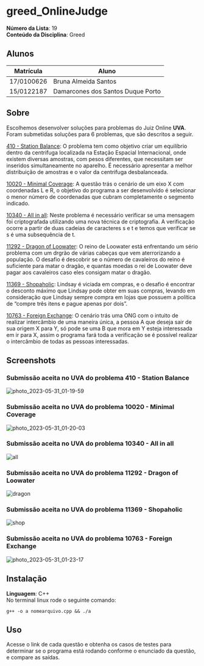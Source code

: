 # greed_OnlineJudge

**Número da Lista**: 19<br>
**Conteúdo da Disciplina**: Greed<br>

## Alunos
|Matrícula | Aluno |
| -- | -- |
| 17/0100626  | Bruna Almeida Santos |
| 15/0122187  | Damarcones dos Santos Duque Porto |

## Sobre 
Escolhemos desenvolver soluções para problemas do Juiz Online **UVA**. Foram submetidas soluções para 6 problemas, que são descritos a seguir.

[410 - Station Balance](https://onlinejudge.org/index.php?option=com_onlinejudge&Itemid=8&page=show_problem&problem=351): O problema tem como objetivo criar um equilíbrio dentro da centrifuga localizada na Estação Espacial Internacional, onde existem diversas amostras, com pesos diferentes, que necessitam  ser inseridos simultaneamente no aparelho. É necessário apresentar a melhor distribuição de amostras e o valor da centrifuga desbalanceada.

[10020 - Minimal Coverage](https://onlinejudge.org/index.php?option=com_onlinejudge&Itemid=8&page=show_problem&problem=961): A questão trás o cenário de um eixo X com coordenadas L e R, o objetivo do programa a ser desenvolvido é selecionar o menor número de coordenadas que cubram completamente o segmento indicado.

[10340 - All in all](https://onlinejudge.org/index.php?option=onlinejudge&Itemid=8&category=140&page=show_problem&problem=1281): Neste problema é necessário verificar se uma mensagem foi criptografada utilizando uma nova técnica de criptografia. A verificação ocorre a partir de duas cadeias de caracteres s e t e temos que verificar se s é uma subsequência de t.

[11292 - Dragon of Loowater](https://onlinejudge.org/index.php?option=onlinejudge&Itemid=8&category=140&page=show_problem&problem=2267): O reino de Loowater está enfrentando um sério problema com um drgrão de várias cabeças que vem aterrorizando a população. O desafio é descobrir se o número de cavaleiros do reino é suficiente para matar o dragão, e quantas moedas o rei de Loowater deve pagar aos cavaleiros caso eles consigam matar o dragão.

[11369 - Shopaholic](https://onlinejudge.org/index.php?option=onlinejudge&Itemid=8&category=140&page=show_problem&problem=2354): Lindsay é viciada em compras, e o desafio é encontrar o desconto  máximo que Lindsay pode obter em suas compras, levando em consideração que Lindsay sempre compra em lojas que possuem a política de “compre três itens e pague apenas por dois”.

[10763 - Foreign Exchange](https://onlinejudge.org/index.php?option=onlinejudge&Itemid=8&page=show_problem&category=0&problem=1704&mosmsg): O cenário trás uma ONG com o intuito de realizar intercâmbio de uma maneira única, a pessoa A que deseja sair de sua origem X para Y, só pode se uma B que mora em Y esteja interessada em ir para X, assim o programa fará toda a verificação se é possível realizar o intercâmbio de todas as pessoas interessadas.

## Screenshots
### Submissão aceita no UVA do problema 410 - Station Balance
![photo_2023-05-31_01-19-59](https://github.com/projeto-de-algoritmos/greed_OnlineJudge/assets/42985614/87bd603d-969b-412b-9423-e9e213d0b2a7)


### Submissão aceita no UVA do problema 10020 - Minimal Coverage
![photo_2023-05-31_01-20-03](https://github.com/projeto-de-algoritmos/greed_OnlineJudge/assets/42985614/cafccd23-9a43-46ff-9d5a-74412532490f)


### Submissão aceita no UVA do problema 10340 - All in all
![all](https://github.com/projeto-de-algoritmos/greed_OnlineJudge/assets/42985614/ac3f15db-2ee2-4f56-883e-a134bb0a7800)


### Submissão aceita no UVA do problema 11292 - Dragon of Loowater
![dragon](https://github.com/projeto-de-algoritmos/greed_OnlineJudge/assets/42985614/cc2f0c7d-223b-46f8-9442-50557b7fe94f)


### Submissão aceita no UVA do problema 11369 - Shopaholic
![shop](https://github.com/projeto-de-algoritmos/greed_OnlineJudge/assets/42985614/563e87c0-5041-4801-aa20-631030e467bc)


### Submissão aceita no UVA do problema 10763 - Foreign Exchange
![photo_2023-05-31_01-23-17](https://github.com/projeto-de-algoritmos/greed_OnlineJudge/assets/42985614/3a5a5e56-f85e-4d4c-b6ba-42ea58936893)


## Instalação 
**Linguagem**: C++<br>
No terminal linux rode o seguinte comando:

``g++ -o a nomearquivo.cpp && ./a``

## Uso 
Acesse o link de cada questão e obtenha os casos de testes para determinar se o programa está rodando conforme o enunciado da questão, e compare as saídas.
